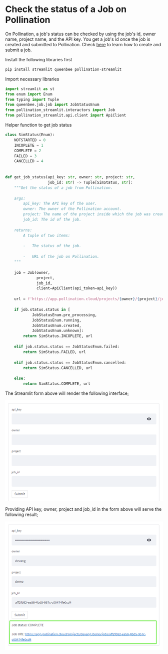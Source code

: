 # Check the status of a Job on Pollination

On Pollination, a job's status can be checked by using the job's id, owner name,
project name, and the API key. You get a job's id once the job is created and submitted
to Pollination. Check [here](create-job.md) to learn how to create and submit a job.

Install the following libraries first

```python
pip install streamlit queenbee pollination-streamlit
```

Import necessary libraries

```python
import streamlit as st
from enum import Enum
from typing import Tuple
from queenbee.job.job import JobStatusEnum
from pollination_streamlit.interactors import Job
from pollination_streamlit.api.client import ApiClient
```

Helper function to get job status

```python
class SimStatus(Enum):
    NOTSTARTED = 0
    INCOPLETE = 1
    COMPLETE = 2
    FAILED = 3
    CANCELLED = 4


def get_job_status(api_key: str, owner: str, project: str,
                   job_id: str) -> Tuple[SimStatus, str]:
    """Get the status of a job from Pollination.

    args:
        api_key: The API key of the user.
        owner: The owner of the Pollination account.
        project: The name of the project inside which the job was created.
        job_id: The id of the job.

    returns:
        A tuple of two items:

        -   The status of the job.

        -   URL of the job on Pollination.
    """

    job = Job(owner,
              project,
              job_id,
              client=ApiClient(api_token=api_key))

    url = f'https://app.pollination.cloud/projects/{owner}/{project}/jobs/{job_id}'

    if job.status.status in [
            JobStatusEnum.pre_processing,
            JobStatusEnum.running,
            JobStatusEnum.created,
            JobStatusEnum.unknown]:
        return SimStatus.INCOPLETE, url

    elif job.status.status == JobStatusEnum.failed:
        return SimStatus.FAILED, url

    elif job.status.status == JobStatusEnum.cancelled:
        return SimStatus.CANCELLED, url

    else:
        return SimStatus.COMPLETE, url
```

The Streamlit form above will render the following interface;

![](../.gitbook/assets/pollination-apps/job_status.png)

Providing API key, owner, project and job_id in the form above will serve the following
result;

![](../.gitbook/assets/pollination-apps/job_status_result.png)
